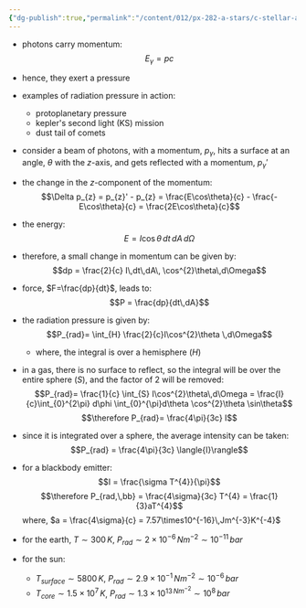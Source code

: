 ```yaml
---
{"dg-publish":true,"permalink":"/content/012/px-282-a-stars/c-stellar-atmosphere/c10-13-radiative-transfer/px-282-c11-radiation-pressure/","noteIcon":"1","created":"2024-11-25T10:50:32.000+00:00","updated":"2024-12-22T16:19:45.737+00:00"}
---
```


- photons carry momentum: 
$$E_{\gamma} = pc$$
- hence, they exert a pressure

- examples of radiation pressure in action:
	- protoplanetary pressure
	- kepler's second light (KS) mission 
	- dust tail of comets

- consider a beam of photons, with a momentum, $p_{\gamma}$, hits a surface at an angle, $\theta$ with the $z$-axis, and gets reflected with a momentum, $p_{\gamma}'$
- the change in the $z$-component of the momentum: 
$$\Delta p_{z} = p_{z}' - p_{z} = \frac{E\cos\theta}{c} - \frac{-E\cos\theta}{c} = \frac{2E\cos\theta}{c}$$
- the energy: 
$$E = I\cos\theta\,dt\,dA\,d\Omega$$
- therefore, a small change in momentum can be given by:
$$dp = \frac{2}{c} I\,dt\,dA\, \cos^{2}\theta\,d\Omega$$
- force, $F=\frac{dp}{dt}$, leads to: 
$$P = \frac{dp}{dt\,dA}$$
- the radiation pressure is given by: 
$$P_{rad}= \int_{H} \frac{2}{c}I\cos^{2}\theta \,d\Omega$$
	- where, the integral is over a hemisphere ($H$)

- in a gas, there is no surface to reflect, so the integral will be over the entire sphere ($S$), and the factor of $2$ will be removed: 
$$P_{rad}= \frac{1}{c} \int_{S} I\cos^{2}\theta\,d\Omega = \frac{I}{c}\int_{0}^{2\pi} d\phi \int_{0}^{\pi}d\theta \cos^{2}\theta \sin\theta$$
$$\therefore P_{rad}= \frac{4\pi}{3c} I$$
- since it is integrated over a sphere, the average intensity can be taken:
$$P_{rad} = \frac{4\pi}{3c} \langle{I}\rangle$$
- for a blackbody emitter: 
$$I = \frac{\sigma T^{4}}{\pi}$$
$$\therefore P_{rad,\,bb} = \frac{4\sigma}{3c} T^{4} = \frac{1}{3}aT^{4}$$
	where, $a = \frac{4\sigma}{c} = 7.57\times10^{-16}\,Jm^{-3}K^{-4}$


- for the earth, $T\sim300\,K$, $P_{rad} \sim 2\times10^{-6}\,Nm^{-2} \sim 10^{-11}\,bar$
- for the sun: 
	- $T_{surface}\sim 5800\,K$, $P_{rad} \sim 2.9\times10^{-1}\,Nm^{-2} \sim10^{-6}\,bar$
	- $T_{core} \sim 1.5\times10^{7}\,K$, $P_{rad}\sim 1.3\times10^{13\,Nm^{-2}}\sim 10^{8}\,bar$
